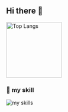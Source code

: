 ## Hi there 👋
<p align="left"> 
  <img alt="Top Langs" height="150px" src="https://github-readme-stats.vercel.app/api/top-langs/?username=surukotonai&layout=compact&show_icons=true" />
</p>


### 🌱 my skill
<img alt="my skills" src="https://skillicons.dev/icons?theme=light&perline=8&i=ts,js,html,css,nodejs,py,bash,c,cs,cpp,cmake,discord,bots,docker,dotnet,go,linux,powershell,raspberrypi,kali,vscode,git,github,githubactions" />
